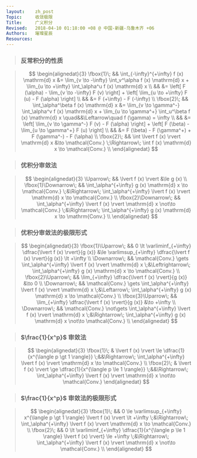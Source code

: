 ```yaml
---
layout:    zh_post
Topic:     收敛极限
Title:     广义积分
Revised:   2018-04-10 01:18:00 +08 @ 中国-新疆-乌鲁木齐 +06
Authors:   璀璨星辰
Resources:
---
```


> ### 反常积分的性质

> $$
> \begin{alignedat}{3}
> \fbox{1}\; && \int_{-\infty}^{+\infty} f (x) \mathrm{d} x &= \lim_{v \to -\infty} \int_v^\alpha f (x) \mathrm{d} x + \lim_{u \to +\infty} \int_\alpha^u f (x) \mathrm{d} x \\
>            &&                                             &= \left[ F (\alpha) - \lim_{v \to -\infty} F (v) \right] + \left[ \lim_{u \to +\infty} F (u) - F (\alpha) \right] \\
>            &&                                             &= F (+\infty) - F (-\infty) \\
> \fbox{2}\; &&        \int_\alpha^\beta f (x) \mathrm{d} x &= \lim_{v \to \gamma^-} \int_\alpha^v f (x) \mathrm{d} x + \lim_{u \to \gamma^+} \int_u^\beta f (x) \mathrm{d} x \quad&&\Leftarrow\quad f (\gamma) = \infty \\ 
>            &&                                             &= \left[ \lim_{v \to \gamma^-} F (v) - F (\alpha) \right] + \left[ F (\beta) - \lim_{u \to \gamma^+} F (u) \right] \\
>            &&                                             &= F (\beta) - F (\gamma^+) + F (\gamma^-) - F (\alpha) \\
> \fbox{2}\; &&       \int \lvert f (x) \rvert \mathrm{d} x &\to \mathcal{Conv.} \;\Rightarrow\; \int f (x) \mathrm{d} x \to \mathcal{Conv.} \\
> \end{alignedat}
> $$
>

> ### 优积分审敛法

> $$
> \begin{alignedat}{3}
> \Uparrow\;           &&                                                              \lvert f (x) \rvert &\le g (x) \\
> \fbox{1}\Downarrow\; &&                   \int_\alpha^{+\infty} g (x) \mathrm{d} x \to \mathcal{Conv.} \;&\Rightarrow\; \int_\alpha^{+\infty} \lvert f (x) \rvert \mathrm{d} x \to \mathcal{Conv.} \\
> \fbox{2}\Downarrow\; && \int_\alpha^{+\infty} \lvert f (x) \rvert \mathrm{d} x \not\to \mathcal{Conv.} \;&\Rightarrow\; \int_\alpha^{+\infty} g (x) \mathrm{d} x \to \mathrm{Conv.} \\
> \end{alignedat}
> $$
>

> ### 优积分审敛法的极限形式

> $$
> \begin{alignedat}{3}
> \fbox{1}\Uparrow\; &&                      0 \lt \varliminf_{+\infty} \dfrac{\lvert f (x) \rvert}{g (x)} &\le \varlimsup_{+\infty} \dfrac{\lvert f (x) \rvert}{g (x)} \lt +\infty \\
> \Downarrow\;       &&     \mathcal{Conv.} \gets \int_\alpha^{+\infty} \lvert f (x) \rvert \mathrm{d} x \;&\Leftrightarrow\; \int_\alpha^{+\infty} g (x) \mathrm{d} x \to \mathcal{Conv.} \\
> \fbox{2}\Uparrow\; &&                                  \lim_{+\infty} \dfrac{\lvert f (x) \rvert}{g (x)} &\to 0 \\
> \Downarrow\;       &&     \mathcal{Conv.} \gets \int_\alpha^{+\infty} \lvert f (x) \rvert \mathrm{d} x \;&\Leftarrow\; \int_\alpha^{+\infty} g (x) \mathrm{d} x \to \mathcal{Conv.} \\
> \fbox{3}\Uparrow\; &&                                  \lim_{+\infty} \dfrac{\lvert f (x) \rvert}{g (x)} &\to +\infty \\
> \Downarrow\;       && \mathcal{Conv.} \not\gets \int_\alpha^{+\infty} \lvert f (x) \rvert \mathrm{d} x \;&\Rightarrow\; \int_\alpha^{+\infty} g (x) \mathrm{d} x \not\to \mathcal{Conv.} \\
> \end{alignedat}
> $$
>

> ### $\frac{1}{x^p}$ 审敛法

> $$
> \begin{alignedat}{3}
> \fbox{1}\; & \lvert f (x) \rvert \le \dfrac{1}{x^{\langle p \gt 1 \rangle}} \;&&\Rightarrow\; \int_\alpha^{+\infty} \lvert f (x) \rvert \mathrm{d} x \to \mathcal{Conv.} \\
> \fbox{2}\; & \lvert f (x) \rvert \ge \dfrac{1}{x^{\langle p \le 1 \rangle}} \;&&\Rightarrow\; \int_\alpha^{+\infty} \lvert f (x) \rvert \mathrm{d} x \not\to \mathcal{Conv.}
> \end{alignedat}
> $$
>

> ### $\frac{1}{x^p}$ 审敛法的极限形式

> $$
> \begin{alignedat}{3}
> \fbox{1}\; &&            0 \le \varlimsup_{+\infty} x^{\langle p \gt 1 \rangle} \lvert f (x) \rvert \lt +\infty \;&\Rightarrow\; \int_\alpha^{+\infty} \lvert f (x) \rvert \mathrm{d} x \to \mathcal{Conv.} \\
> \fbox{2}\; && 0 \lt \varliminf_{+\infty} \dfrac{1}{x^{\langle p \le 1 \rangle} \lvert f (x) \rvert} \le +\infty \;&\Rightarrow\; \int_\alpha^{+\infty} \lvert f (x) \rvert \mathrm{d} x \not\to \mathcal{Conv.} \\
> \end{alignedat}
> $$
>

> ### 